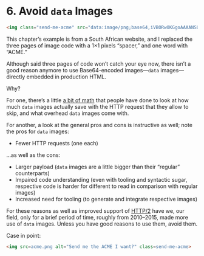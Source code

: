 # 6. Avoid `data` Images

```html
<img class="send-me-acme" src="data:image/png;base64,iVBORw0KGgoAAAANSUhEUgAAAAEAAAABAQMAAAAl21bKAAAAA1BMVEUAAACnej3aAAAAAXRSTlMAQObYZgAAAApJREFUeAFjZAAAAAQAAhq+CAMAAAAASUVORK5CYII=" alt="Send me to build ACME I want" />
```

This chapter’s example is from a South African website, and I replaced the three pages of image code with a 1×1 pixels “spacer,” and one word with “ACME.”

Although said three pages of code won’t catch your eye now, there isn’t a good reason anymore to use Base64-encoded images—`data` images—directly embedded in production HTML.

Why?

For one, there’s a little [a bit of math](https://www.andygup.net/a-closer-look-at-base64-image-performance/) that people have done to look at how much `data` images actually save with the HTTP request that they allow to skip, and what overhead `data` images come with.

For another, a look at the general pros and cons is instructive as well; note the pros for `data` images:

* Fewer HTTP requests (one each)

…as well as the cons:

* Larger payload (`data` images are a little bigger than their “regular” counterparts)
* Impaired code understanding (even with tooling and syntactic sugar, respective code is harder for different to read in comparison with regular images)
* Increased need for tooling (to generate and integrate respective images)

For these reasons as well as improved support of [HTTP/2](https://en.wikipedia.org/wiki/HTTP/2) have we, our field, only for a brief period of time, roughly from 2010–2015, made more use of `data` images. Unless you have good reasons to use them, avoid them.

Case in point:

```html
<img src=acme.png alt="Send me the ACME I want?" class=send-me-acme>
```